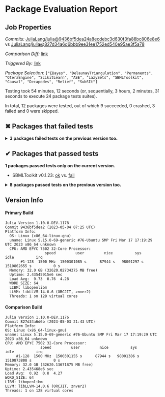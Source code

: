 # Package Evaluation Report

## Job Properties

*Commits:* [JuliaLang/julia@9436bf5dea24a8ecdebc3d630f3fa88bc806e8e6](https://github.com/JuliaLang/julia/commit/9436bf5dea24a8ecdebc3d630f3fa88bc806e8e6) vs [JuliaLang/julia@827d34a6d6bbb9ee31ee1752ed540e95ae3f5a78](https://github.com/JuliaLang/julia/commit/827d34a6d6bbb9ee31ee1752ed540e95ae3f5a78)

*Comparison Diff:* [link](https://github.com/JuliaLang/julia/compare/827d34a6d6bbb9ee31ee1752ed540e95ae3f5a78...9436bf5dea24a8ecdebc3d630f3fa88bc806e8e6)

*Triggered By:* [link](https://github.com/JuliaLang/julia/pull/49191#issuecomment-1534216899)

*Package Selection:* `["EBayes", "DelaunayTriangulation", "Permanents", "OteraEngine", "ScikitLearn", "ASE", "LazySets", "SBMLToolkit", "Causal", "Decapodes", "Relief", "SubSIt"]`

Testing took 54 minutes, 12 seconds (or, sequentially, 3 hours, 2 minutes, 31 seconds to execute 24 package tests suites).

In total, 12 packages were tested, out of which 9 succeeded, 0 crashed, 3 failed and 0 were skipped.


## ✖ Packages that failed tests

<details><summary><strong>3 packages failed tests on the previous version too.</strong></summary>
<p>

<details open><summary>Tests became inactive (1 packages):</summary>
<p>


- [EBayes v0.1.2](https://s3.amazonaws.com/julialang-reports/nanosoldier/pkgeval/by_hash/9436bf5_vs_827d34a/EBayes.primary.log)

</p>
</details>

<details open><summary>Test duration exceeded the time limit (2 packages):</summary>
<p>


- [DelaunayTriangulation v0.6.2](https://s3.amazonaws.com/julialang-reports/nanosoldier/pkgeval/by_hash/9436bf5_vs_827d34a/DelaunayTriangulation.primary.log)
- [ASE v0.5.1](https://s3.amazonaws.com/julialang-reports/nanosoldier/pkgeval/by_hash/9436bf5_vs_827d34a/ASE.primary.log)

</p>
</details>

</p>
</details>


## ✔ Packages that passed tests

**1 packages passed tests only on the current version.**

- SBMLToolkit v0.1.23: [ok](https://s3.amazonaws.com/julialang-reports/nanosoldier/pkgeval/by_hash/9436bf5_vs_827d34a/SBMLToolkit.primary.log) vs. [fail](https://s3.amazonaws.com/julialang-reports/nanosoldier/pkgeval/by_hash/9436bf5_vs_827d34a/SBMLToolkit.against.log)

<details><summary><strong>8 packages passed tests on the previous version too.</strong></summary>
<p>

- [LazySets v2.7.4](https://s3.amazonaws.com/julialang-reports/nanosoldier/pkgeval/by_hash/9436bf5_vs_827d34a/LazySets.primary.log)
- [ScikitLearn v0.7.0](https://s3.amazonaws.com/julialang-reports/nanosoldier/pkgeval/by_hash/9436bf5_vs_827d34a/ScikitLearn.primary.log)
- [Permanents v0.2.0](https://s3.amazonaws.com/julialang-reports/nanosoldier/pkgeval/by_hash/9436bf5_vs_827d34a/Permanents.primary.log)
- [OteraEngine v0.1.3](https://s3.amazonaws.com/julialang-reports/nanosoldier/pkgeval/by_hash/9436bf5_vs_827d34a/OteraEngine.primary.log)
- [Causal v0.3.4](https://s3.amazonaws.com/julialang-reports/nanosoldier/pkgeval/by_hash/9436bf5_vs_827d34a/Causal.primary.log)
- [Decapodes v0.2.1](https://s3.amazonaws.com/julialang-reports/nanosoldier/pkgeval/by_hash/9436bf5_vs_827d34a/Decapodes.primary.log)
- [Relief v0.2.0](https://s3.amazonaws.com/julialang-reports/nanosoldier/pkgeval/by_hash/9436bf5_vs_827d34a/Relief.primary.log)
- [SubSIt v1.1.1](https://s3.amazonaws.com/julialang-reports/nanosoldier/pkgeval/by_hash/9436bf5_vs_827d34a/SubSIt.primary.log)

</p>
</details>


## Version Info

#### Primary Build

```
Julia Version 1.10.0-DEV.1178
Commit 9436bf5dea2 (2023-05-04 07:25 UTC)
Platform Info:
  OS: Linux (x86_64-linux-gnu)
  uname: Linux 5.15.0-69-generic #76-Ubuntu SMP Fri Mar 17 17:19:29 UTC 2023 x86_64 unknown
  CPU: AMD EPYC 7502 32-Core Processor: 
                  speed         user         nice          sys         idle          irq
       #1-128  1500 MHz  1500301085 s      87944 s   98001297 s  1510862655 s          0 s
  Memory: 32.0 GB (32620.02734375 MB free)
  Uptime: 2.43545915e6 sec
  Load Avg:  0.73  0.76  4.28
  WORD_SIZE: 64
  LIBM: libopenlibm
  LLVM: libLLVM-14.0.6 (ORCJIT, znver2)
  Threads: 1 on 128 virtual cores

```

  #### Comparison Build

  ```
Julia Version 1.10.0-DEV.1176
Commit 827d34a6d6b (2023-05-03 21:43 UTC)
Platform Info:
  OS: Linux (x86_64-linux-gnu)
  uname: Linux 5.15.0-69-generic #76-Ubuntu SMP Fri Mar 17 17:19:29 UTC 2023 x86_64 unknown
  CPU: AMD EPYC 7502 32-Core Processor: 
                  speed         user         nice          sys         idle          irq
       #1-128  1500 MHz  1500301155 s      87944 s   98001386 s  1510873808 s          0 s
  Memory: 32.0 GB (32620.13671875 MB free)
  Uptime: 2.435468e6 sec
  Load Avg:  0.92  0.8  4.27
  WORD_SIZE: 64
  LIBM: libopenlibm
  LLVM: libLLVM-14.0.6 (ORCJIT, znver2)
  Threads: 1 on 128 virtual cores

  ```
  <!-- Generated on 2023-05-04T16:25:22.083 -->
